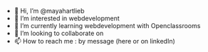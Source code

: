 - 👋 Hi, I’m @mayahartlieb
- 👀 I’m interested in webdevelopment 
- 🌱 I’m currently learning webdevelopment with Openclassrooms
- 💞️ I’m looking to collaborate on 
- 📫 How to reach me : by message (here or on linkedIn)

<!---
mayahartlieb/mayahartlieb is a ✨ special ✨ repository because its `README.md` (this file) appears on your GitHub profile.
You can click the Preview link to take a look at your changes.
--->
